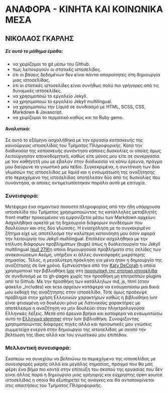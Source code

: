 # ΑΝΑΦΟΡΑ - ΚΙΝΗΤΑ ΚΑΙ ΚΟΙΝΩΝΙΚΑ ΜΕΣΑ 
## ΝΙΚΟΛΑΟΣ ΓΚΑΡΛΗΣ
##### Σε αυτό το μάθημα έμαθα:
- να χειρίζομαι το git μέσω του Github.
- πως λειτουργούν οι στατικές ιστοσελίδες.
- ότι οι βάσεις δεδομένων δεν είναι πάντα απαραίτητες στη δημιουργία μιας ιστοσελίδας.
- ότι οι στατικές ιστοσελίδες είναι συνήθως πολύ πιο γρήγορες από τις δυναμικές ιστοσελίδες.
- να χρησιμοποιώ το εργαλείο Jekyll.
- να χρησιμοποιώ το εργαλέιο Jekyll multilingual.
- να χρησιμοποίω την Liquid σε συνδιασμό με HTML, SCSS, CSS, Markdown & Javascript.
- να χειρίζομαι το τερματικό καθώς και τα Ruby gems.

#### Αναλυτικά:
Σε αυτό το εξάμηνο ασχολήθηκα με την εργασία κατασκευής της καινούργιας ιστοσελίδας του Τμήματος Πληροφορικής. Κατά την διαδικασία της κατασκευής συνάντησα κάποιες δυσκολίες οι οποίες όμως λειτούργησαν εποικοδομητικά, καθώς είτε μόνος μου είτε σε συνεργασία με τον καθηγητή μου με έβαλαν στην διαδικασία να κάνω έρευνα, πράγμα μου διεύρυνε το γνωστικό μου πεδίο. Συγκεκριμένα, η συντόνιση των δύο γλωσσών της ιστοσελίδας με liquid και η ενσωμάτωση της αναζήτησης στο περιεχόμενο της ιστοσελίδας αποτέλεσαν δύο από τις δυσκολίες που συνάντησα, οι οποίες αντιμετωπίστηκαν παρόλα αυτά με επιτυχία.

### Συνεισφορά:
Μετέφερα ένα σημαντικό ποσοστό πληροφορίας από την ήδη υπάρχουσα ιστοσελίδα του Τμήματος χρησιμοποιώντας τις κατάλληλες μεταβλητές front-matter προκειμένου να εμφανίζεται μέσω των Markdown αρχείων. Ασχολήθηκα αρκετά με τη δημιουργία διάφορων συνδέσμων που δουλεύουν και στις δύο γλώσσες. Η ενασχόληση με το συγκεκριμένο ζήτημα είχε ως αποτέλεσμα την καλύτερη κατανόηση μου όσον αφορά την λειτουργία του Jekyll multilingual. Επιπλέον ασχολήθηκα με την επίλυση διάφορων προβλημάτων (bugs) όπως η δυσλειτουργία του Jekyll multilingual [(pull 279)](https://github.com/ioniodi/site1/pull/279)η οποία δημιουργούσε προβλήματα στις σελίδες των ανακοινώσεων Ακόμη, υπήρξαν κι άλλες συνεισφορές μικρότερης σημασίας. Τέλος, η μεγαλύτερη πρόκληση για μένα ήταν η δημιουργία της αναζήτησης σε live χρόνο. Εμπνεύστηκα από την [Katy DeCorah](https://github.com/katydecorah) η οποία χρησιμοποιεί την βιβλιοθήκη [lunr](https://github.com/olivernn/lunr.js/) στη [προσωπική της στατική ιστοσελίδα](https://github.com/katydecorah/katydecorah.github.io) σε συνδυασμό με το gh-pages χωρίς την προσθήκη μη επιτρεπτών plugins από το Github. Με την προσθήκη των κατάλληλων md, js, html (στον φάκελο _includes) και scss αρχείων κατάφερα να ενσωματώσω μια δικιά μου εκδοχή της αναζήτησης στην ιστοσελίδα. Τότε όμως προέκυψε πρόβλημα στην χρήση Ελληνικών χαρακτήρων καθώς η βιβλιοθήκη lunr είναι φτιαγμένη να δουλεύει μόνο με Λατινικούς χαρακτήρες με αποτέλεσμα η αναζήτηση να μην δουλεύει όταν πληκτρολογούσα Ελληνικές λέξεις. Μετά από έρευνα βρήκα και κατάφερα να ενσωματώσω αυτό το [Eλληνικό stemmer](https://github.com/Apmats/greekstemmerjs) στην lunr βιβλιοθήκη. Συνοψίζοντας χρησιμοποιώντας διάφορες πηγές αλλά και προσωπικές μου γνώσεις συμμετείχα ενεργά στην δημιουργία της ιστοσελίδας με σκοπό την βελτίωση της ίδιας αλλά και του γνωστικού μου επιπέδου.

### Μελλοντική συνεισφορά:
Σκοπεύω να συνεχίσω να βελτιώνω το περιεχόμενο της ιστοσελίδας με συνεισφορές μικρής αλλά και μεγάλης σημασίας, πράγμα που θα μας φέρει ένα βήμα πιο κοντά στην επίτευξη του σκοπού της εργασίας που δεν είναι άλλος παρά η δημιουργία μιας γρήγορης και εύχρηστης open source ιστοσελίδας η οποία θα εξυπηρετεί τις ανάγκες και θα ανταποκρίνεται στις απαιτήσεις του Τμήματος Πληροφορικής.
 
